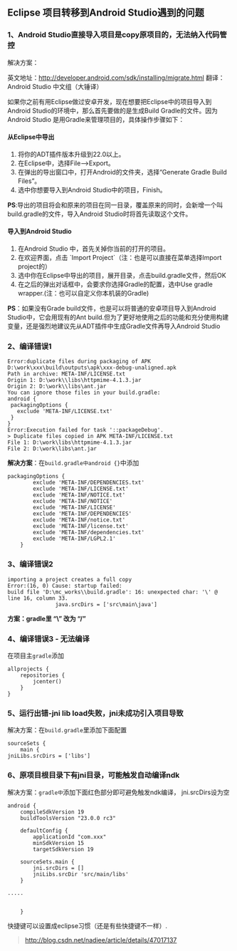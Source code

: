 ## Eclipse 项目转移到Android Studio遇到的问题

### 1、Android Studio直接导入项目是copy原项目的，无法纳入代码管控

解决方案：

英文地址：[http:\/\/developer.android.com\/sdk\/installing\/migrate.html](http://developer.android.com/sdk/installing/migrate.html)
翻译：Android Studio 中文组（大锤译）

如果你之前有用Eclipse做过安卓开发，现在想要把Eclipse中的项目导入到Android Studio的环境中，那么首先要做的是生成Build Gradle的文件。因为Android Studio 是用Gradle来管理项目的，具体操作步骤如下：

#### 从Eclipse中导出

1. 将你的ADT插件版本升级到22.0以上。
2. 在Eclipse中，选择File--&gt;Export。
3. 在弹出的导出窗口中，打开Android的文件夹，选择“Generate Gradle Build Files”。
4. 选中你想要导入到Android Studio中的项目，Finish。

**PS**:导出的项目将会和原来的项目在同一目录，覆盖原来的同时，会新增一个叫build.gradle的文件，导入Android Studio时将首先读取这个文件。

#### 导入到Android Studio

1. 在Android Studio 中，首先关掉你当前的打开的项目。
2. 在欢迎界面，点击 \`Import Project\`（注：也是可以直接在菜单选择Import project的）
3. 选中你在Eclipse中导出的项目，展开目录，点击build.gradle文件，然后OK
4. 在之后的弹出对话框中，会要求你选择Gradle的配置，选中Use gradle wrapper.\(注：也可以自定义你本机装的Gradle\)

**PS**：如果没有Grade build文件，也是可以将普通的安卓项目导入到Android Studio中，它会用现有的Ant build.但为了更好地使用之后的功能和充分使用构建变量，还是强烈地建议先从ADT插件中生成Gradle文件再导入Android Studio

### 2、编译错误1

```
Error:duplicate files during packaging of APK D:\work\xxx\build\outputs\apk\xxx-debug-unaligned.apk
Path in archive: META-INF/LICENSE.txt
Origin 1: D:\work\\libs\httpmime-4.1.3.jar
Origin 2: D:\work\\libs\ant.jar
You can ignore those files in your build.gradle:
android {
 packagingOptions {
   exclude 'META-INF/LICENSE.txt'
 }
}
Error:Execution failed for task '::packageDebug'.
> Duplicate files copied in APK META-INF/LICENSE.txt
File 1: D:\work\libs\httpmime-4.1.3.jar
File 2: D:\work\libs\ant.jar
```

**解决方案**：在`build.gradle中android {}`中添加

```
packagingOptions {
        exclude 'META-INF/DEPENDENCIES.txt'
        exclude 'META-INF/LICENSE.txt'
        exclude 'META-INF/NOTICE.txt'
        exclude 'META-INF/NOTICE'
        exclude 'META-INF/LICENSE'
        exclude 'META-INF/DEPENDENCIES'
        exclude 'META-INF/notice.txt'
        exclude 'META-INF/license.txt'
        exclude 'META-INF/dependencies.txt'
        exclude 'META-INF/LGPL2.1'
    }
```

### 3、编译错误2

```
importing a project creates a full copy
Error:(16, 0) Cause: startup failed:
build file 'D:\mc_works\\build.gradle': 16: unexpected char: '\' @ line 16, column 33.
               java.srcDirs = ['src\main\java']
```

**方案：gradle里 “\” 改为 “\/”**

### 4、编译错误3 - 无法编译

在项目主`gradle`添加

```
allprojects {
    repositories {
        jcenter()
    }
}
```

### 5、运行出错-jni lib load失败，jni未成功引入项目导致

解决方案：在`build.gradle`里添加下面配置

```
sourceSets {
    main {
jniLibs.srcDirs = ['libs']
```

### 6、原项目根目录下有jni目录，可能触发自动编译ndk

解决方案：`gradle中`添加下面红色部分即可避免触发ndk编译， jni.srcDirs设为空

```
android {
    compileSdkVersion 19
    buildToolsVersion "23.0.0 rc3"

    defaultConfig {
        applicationId "com.xxx"
        minSdkVersion 15
        targetSdkVersion 19
```

```
    sourceSets.main {
        jni.srcDirs = []
        jniLibs.srcDir 'src/main/libs'
    }
```

```
.....


    }
```

快捷键可以设置成eclipse习惯（还是有些快捷键不一样）.

> [http:\/\/blog.csdn.net\/nadiee\/article\/details\/47017137](http://blog.csdn.net/nadiee/article/details/47017137)

